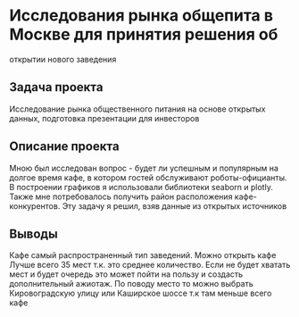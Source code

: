 # Исследования рынка общепита в Москве для принятия решения об
открытии нового заведения
## Задача проекта  
Исследование рынка общественного питания на основе открытых данных, подготовка презентации для инвесторов
## Описание проекта 
Мною был исследован вопрос - будет ли успешным и популярным на долгое время кафе, в котором гостей обслуживают роботы-официанты. В построении графиков я использовали библиотеки seaborn и plotly. Также мне потребовалось получить район расположения кафе-конкурентов. Эту задачу я решил, взяв данные из открытых источников
## Выводы
Кафе самый распространенный тип заведений. Можно открыть кафе
Лучше всего 35 мест т.к. это среднее количество. Если не будет хватать мест и будет очередь это может пойти на пользу и создасть дополнительный ажиотаж.
По поводу место то можно выбрать Кировоградскую улицу или Каширское шоссе т.к там меньше всего кафе
